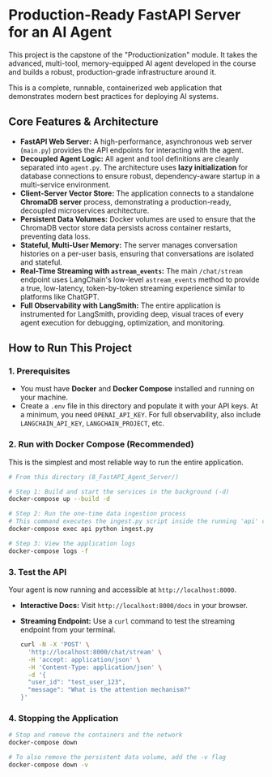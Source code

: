 # Production-Ready FastAPI Server for an AI Agent

This project is the capstone of the "Productionization" module. It takes the advanced, multi-tool, memory-equipped AI agent developed in the course and builds a robust, production-grade infrastructure around it.

This is a complete, runnable, containerized web application that demonstrates modern best practices for deploying AI systems.

## Core Features & Architecture

- **FastAPI Web Server:** A high-performance, asynchronous web server (`main.py`) provides the API endpoints for interacting with the agent.
- **Decoupled Agent Logic:** All agent and tool definitions are cleanly separated into `agent.py`. The architecture uses **lazy initialization** for database connections to ensure robust, dependency-aware startup in a multi-service environment.
- **Client-Server Vector Store:** The application connects to a standalone **ChromaDB server** process, demonstrating a production-ready, decoupled microservices architecture.
- **Persistent Data Volumes:** Docker volumes are used to ensure that the ChromaDB vector store data persists across container restarts, preventing data loss.
- **Stateful, Multi-User Memory:** The server manages conversation histories on a per-user basis, ensuring that conversations are isolated and stateful.
- **Real-Time Streaming with `astream_events`:** The main `/chat/stream` endpoint uses LangChain's low-level `astream_events` method to provide a true, low-latency, token-by-token streaming experience similar to platforms like ChatGPT.
- **Full Observability with LangSmith:** The entire application is instrumented for LangSmith, providing deep, visual traces of every agent execution for debugging, optimization, and monitoring.

## How to Run This Project

### 1. Prerequisites

- You must have **Docker** and **Docker Compose** installed and running on your machine.
- Create a `.env` file in this directory and populate it with your API keys. At a minimum, you need `OPENAI_API_KEY`. For full observability, also include `LANGCHAIN_API_KEY`, `LANGCHAIN_PROJECT`, etc.

### 2. Run with Docker Compose (Recommended)

This is the simplest and most reliable way to run the entire application.

```bash
# From this directory (8_FastAPI_Agent_Server/)

# Step 1: Build and start the services in the background (-d)
docker-compose up --build -d

# Step 2: Run the one-time data ingestion process
# This command executes the ingest.py script inside the running 'api' container
docker-compose exec api python ingest.py

# Step 3: View the application logs
docker-compose logs -f
```

### 3. Test the API

Your agent is now running and accessible at `http://localhost:8000`.

- **Interactive Docs:** Visit `http://localhost:8000/docs` in your browser.
- **Streaming Endpoint:** Use a `curl` command to test the streaming endpoint from your terminal.

  ```bash
  curl -N -X 'POST' \
    'http://localhost:8000/chat/stream' \
    -H 'accept: application/json' \
    -H 'Content-Type: application/json' \
    -d '{
    "user_id": "test_user_123",
    "message": "What is the attention mechanism?"
  }'
  ```

### 4. Stopping the Application

```bash
# Stop and remove the containers and the network
docker-compose down

# To also remove the persistent data volume, add the -v flag
docker-compose down -v
```
